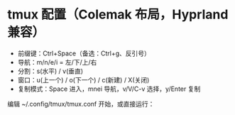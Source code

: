 # tmux 配置（Colemak 布局，Hyprland 兼容）

- 前缀键：Ctrl+Space（备选：Ctrl+g、反引号）
- 导航：m/n/e/i = 左/下/上/右
- 分割：s(水平) / v(垂直)
- 窗口：u(上一个) / o(下一个) / c(新建) / X(关闭)
- 复制模式：Space 进入，mnei 导航，v/V/C-v 选择，y/Enter 复制

编辑 ~/.config/tmux/tmux.conf 开始，或直接运行：
